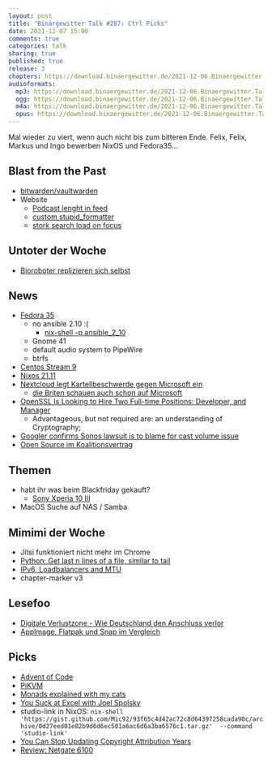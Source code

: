 ```yaml
---
layout: post
title: "Binärgewitter Talk #287: Ctrl Picks"
date: 2021-12-07 15:00
comments: true
categories: talk
sharing: true
published: true
release: 3
chapters: https://download.binaergewitter.de/2021-12-06.Binaergewitter.Talk.287.chapters.txt
audioformats:
  mp3: https://download.binaergewitter.de/2021-12-06.Binaergewitter.Talk.287.mp3
  ogg: https://download.binaergewitter.de/2021-12-06.Binaergewitter.Talk.287.ogg
  m4a: https://download.binaergewitter.de/2021-12-06.Binaergewitter.Talk.287.m4a
  opus: https://download.binaergewitter.de/2021-12-06.Binaergewitter.Talk.287.opus
---
```

Mal wieder zu viert, wenn auch nicht bis zum bitteren Ende.
Felix, Felix, Markus und Ingo bewerben NixOS und Fedora35...

## Blast from the Past
- [bitwarden/vaultwarden]( https://blog.binaergewitter.de/2021/11/11/binaergewitter-talk-number-286-jetzt-die-zeit-von-portugal/#isso-1996 )
- Website
  * [Podcast lenght in feed]( https://github.com/Binaergewitter/serious-bg/pull/357 )
  * [custom stupid_formatter]( https://github.com/Binaergewitter/serious-bg/pull/358 )
  * [stork search load on focus]( https://github.com/Binaergewitter/serious-bg/pull/360 )

## Untoter der Woche
- [Bioroboter replizieren sich selbst](https://www.heise.de/news/Xenobots-Von-KI-entworfene-winzige-Bioroboter-koennen-sich-nun-vervielfaeltigen-6279786.html)

## News
- [Fedora 35]( https://fedoramagazine.org/announcing-fedora-35/ )
  * no ansible 2.10 :(
    -  [nix-shell -p ansible_2_10]( https://search.nixos.org/packages?channel=21.11&from=0&size=50&sort=relevance&type=packages&query=ansible )
  * Gnome 41
  * default audio system to PipeWire
  * btrfs
- [Centos Stream 9](https://blog.centos.org/2021/12/introducing-centos-stream-9/ )
- [Nixos 21.11]( https://nixos.org/blog/announcements.html )
- [Nextcloud legt Kartellbeschwerde gegen Microsoft ein]( https://www.golem.de/news/office365-und-teams-nextcloud-legt-kartellbeschwerde-gegen-microsoft-ein-2111-161397.html )
  * [die Briten schauen auch schon auf Microsoft]( https://www.telegraph.co.uk/technology/2021/12/04/microsoft-faces-scrutiny-rivals-complain/ )
- [OpenSSL Is Looking to Hire Two Full-time Positions: Developer, and Manager]( https://www.openssl.org/blog/blog/2021/11/24/hiring-manager-and-developer/ )
  * Advantageous, but not required are: an understanding of Cryptography;
- [Googler confirms Sonos lawsuit is to blame for cast volume issue]( https://www.androidpolice.com/google-had-to-remove-cast-volume-controls-in-android-12-for-legal-reasons/ )
- [Open Source im Koalitionsvertrag]( https://www.golem.de/news/koalitionsvertrag-ampelkoalition-will-open-source-in-verwaltung-bevorzugen-2111-161355.html )

## Themen
- habt ihr was beim Blackfriday gekauft?
    * [Sony Xperia 10 III]( https://amzn.to/3IDnHc6 )
- MacOS Suche auf NAS / Samba

## Mimimi der Woche
- Jitsi funktioniert nicht mehr im Chrome 
- [Python: Get last n lines of a file, similar to tail]( https://stackoverflow.com/questions/136168/get-last-n-lines-of-a-file-similar-to-tail?page=1&tab=votes#tab-top )
- [IPv6, Loadbalancers and MTU]( https://www.openfactory.net/networking/ipv6-loadbalancers-and-mtu/ )
- chapter-marker v3

## Lesefoo
- [Digitale Verlustzone - Wie Deutschland den Anschluss verlor]( https://www.youtube.com/watch?v=g3ymPtG-DKI )
- [AppImage, Flatpak und Snap im Vergleich]( https://cstan.io/?p=13062 )

## Picks
- [Advent of Code]( https://adventofcode.com/ )
- [PiKVM]( https://pikvm.org/ )
- [Monads explained with my cats]( https://twitter.com/TartanLlama/status/1460608706048106501 )
- [You Suck at Excel with Joel Spolsky]( https://www.youtube.com/watch?v=0nbkaYsR94c )
- studio-link in NixOS: ```nix-shell 'https://gist.github.com/Mic92/93f65c4d42ac72c8d64397258cada90c/archive/0d27eed01e02b9d6d6ec501a6ac6d6a3ba6576c1.tar.gz'  --command 'studio-link' ```
- [You Can Stop Updating Copyright Attribution Years]( https://hynek.me/til/copyright-years/ )
- [Review: Netgate 6100]( https://ipng.ch/s/articles/2021/11/26/netgate-6100.html )
